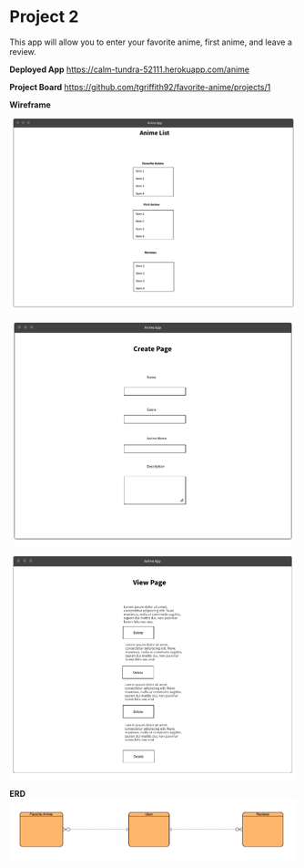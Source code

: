 # Project 2

This app will allow you to enter your favorite anime, first anime, and leave a review.

**Deployed App**
https://calm-tundra-52111.herokuapp.com/anime

**Project Board**
https://github.com/tgriffith92/favorite-anime/projects/1

**Wireframe**

![Home Page](https://github.com/tgriffith92/favorite-anime/blob/master/Wireframe/Main%20Page.png)

![Create Pages](https://github.com/tgriffith92/favorite-anime/blob/master/Wireframe/Create%20Pages.png)

![View Pages](https://github.com/tgriffith92/favorite-anime/blob/master/Wireframe/View%20Info.png)

**ERD**
![ERD](https://github.com/tgriffith92/favorite-anime/blob/master/Wireframe/ERD.png)